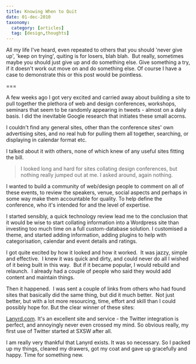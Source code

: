 ```yaml
---
title: Knowing When to Quit
date: 01-dec-2010
taxonomy:
  category: [articles]
  tag: [design,thoughts]
---
```


All my life I've heard, even repeated to others that you should 'never give up', 'keep on trying', quiting is for losers, blah blah.  But really, sometimes maybe you should just give up and do something else. Give something a try, if it doesn't work out move on and do something else.  Of course I have a case to demonstrate this or this post would be pointless.

===

A few weeks ago I got very excited and carried away about building a site to pull together the plethora of web and design conferences, workshops, seminars that seem to be randomly appearing in tweets - almost on a daily basis. I did the inevitable Google research that initiates these small acorns. 

I couldn't find any general sites, other than the conference sites' own advertising sites, and no real hub for pulling them all together, searching, or displaying in calendar format etc. 

I talked about it with others, none of which knew of any useful sites fitting the bill.

> I looked long and hard for sites collating design conferences, but nothing really jumped out at me.  I asked around, again nothing.

I wanted to build a community of web/design people to comment on all of these events, to review the speakers, venue, social aspects and perhaps in some way make them accountable for quality. To help define the conference, who it's intended for and the level of expertise.

I started sensibly, a quick technology review lead me to the conclusion that it would be wise to start collating information into a Wordpress site than investing too much time on a full custom-database solution. I customised a theme, and started adding information, adding plugins to help with categorisation, calendar and event details and ratings.

I got quite excited by how it looked and how it worked.  It was jazzy, simple and effective.  I knew it was quick and dirty, and could never do all I wished of it being built in this way.  But if it became popular, I would rebuild and relaunch.  I already had a couple of people who said they would add content and maintain things.

Then it happened.  I was sent a couple of links from others who had found sites that basically did the same thing, but did it much better.  Not just better, but with a lot more resourcing, time, effort and skill than I could possibly hope for.   But the clear winner of these sites:

[Lanyrd.com](http://lanyrd.com/).  It's an excellent site and service - the Twitter integration is perfect, and annoyingly never even crossed my mind.  So obvious really, my first use of Twitter started at SXSW after all.

I am really very thankful that Lanyrd exists. It was so necessary.  So I packed up my things, cleared my drawers, got my coat and gave up gracefully and happy.  Time for something new.